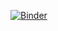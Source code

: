 [![Binder](https://mybinder.org/badge_logo.svg)](https://mybinder.org/v2/gh/kzktmr/eg02/HEAD?urlpath=rstudio)
